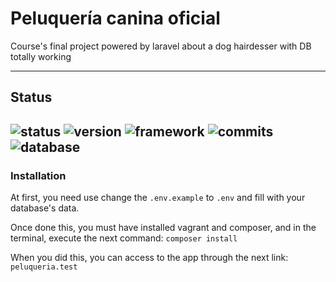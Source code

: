 # Peluquería canina oficial
Course's final project powered by laravel about a dog hairdesser with DB totally working

---
## Status
![status](https://img.shields.io/badge/status-WIP-green.svg?colorB=00C106) ![version](https://img.shields.io/badge/version-0.0.5-green.svg?colorB=00C106) ![framework](https://img.shields.io/badge/framework-laravel-blue.svg?) ![commits](https://img.shields.io/badge/commit-20-blue.svg?) ![database](https://img.shields.io/badge/DB-not%20working-red.svg?)
---

### Installation
At first, you need use change the `.env.example` to `.env` and fill with your database's data.

Once done this, you must have installed vagrant and composer, and in the terminal, execute the next command: `composer install`

When you did this, you can access to the app through the next link: `peluqueria.test`
